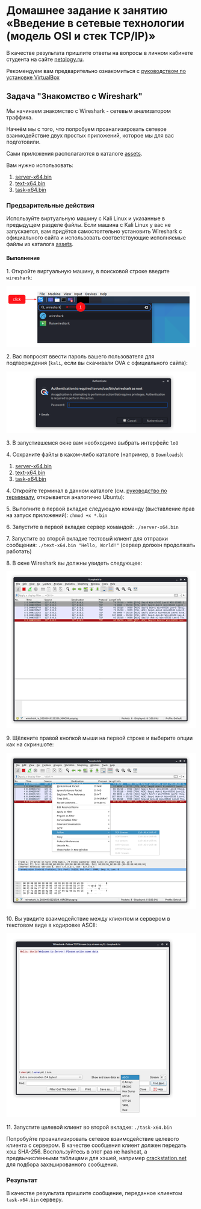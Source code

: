 # Домашнее задание к занятию «Введение в сетевые технологии (модель OSI и стек TCP/IP)»

В качестве результата пришлите ответы на вопросы в личном кабинете студента на сайте [netology.ru](https://netology.ru).

Рекомендуем вам предварительно ознакомиться с [руководством по установке VirtualBox](virtualbox.md)

## Задача "Знакомство с Wireshark"

Мы начинаем знакомство с Wireshark - сетевым анализатором траффика.

Начнём мы с того, что попробуем проанализировать сетевое взаимодействие двух простых приложений, которое мы для вас подготовили.

Сами приложения располагаются в каталоге [assets](assets).

Вам нужно использовать:
1. [server-x64.bin](assets/server-x64.bin)
1. [text-x64.bin](assets/text-x64.bin)
1. [task-x64.bin](assets/task-x64.bin)

### Предварительные действия

Используйте виртуальную машину с Kali Linux и указанные в предыдущем разделе файлы. Если машина с Kali Linux у вас не запускается, вам придётся самостоятельно установить Wireshark с официального сайта и использовать соответствующие исполняемые файлы из каталога [assets](assets).

#### Выполнение

1\. Откройте виртуальную машину, в поисковой строке введите `wireshark`:

![](pic/01.png)

2\. Вас попросят ввести пароль вашего пользователя для подтверждения (`kali`, если вы скачивали OVA с официального сайта):

![](pic/02.png)

3\. В запустившемся окне вам необходимо выбрать интерфейс `lo0`

4\. Сохраните файлы в каком-либо каталоге (например, в `Downloads`):
1. [server-x64.bin](assets/server-x64.bin)
1. [text-x64.bin](assets/text-x64.bin)
1. [task-x64.bin](assets/task-x64.bin)

4\. Откройте терминал в данном каталоге (см. [руководство по терминалу](../terminal), открывается аналогично Ubuntu):

5\. Выполните в первой вкладке следующую команду (выставление прав на запуск приложений): `chmod +x *.bin`

6\. Запустите в первой вкладке сервер командой: `./server-x64.bin`

7\. Запустите во второй вкладке тестовый клиент для отправки сообщения: `./text-x64.bin "Hello, World!"` (сервер должен продолжать работать)

8\. В окне Wireshark вы должны увидеть следующее:

![](pic/08.png)

9\. Щёлкните правой кнопкой мыши на первой строке и выберите опции как на скриншоте:

![](pic/09.png)

10\. Вы увидите взаимодействие между клиентом и сервером в текстовом виде в кодировке ASCII:

![](pic/10.png)

11\. Запустите целевой клиент во второй вкладке: `./task-x64.bin`

Попробуйте проанализировать сетевое взаимодействие целевого клиента с сервером. В качестве сообщения клиент должен передать хэш SHA-256. Воспользуйтесь в этот раз не hashcat, а предвычисленными таблицами для хэшей, например [crackstation.net](https://crackstation.net) для подбора захэшированного сообщения.

### Результат

В качестве результата пришлите сообщение, переданное клиентом `task-x64.bin` серверу.

